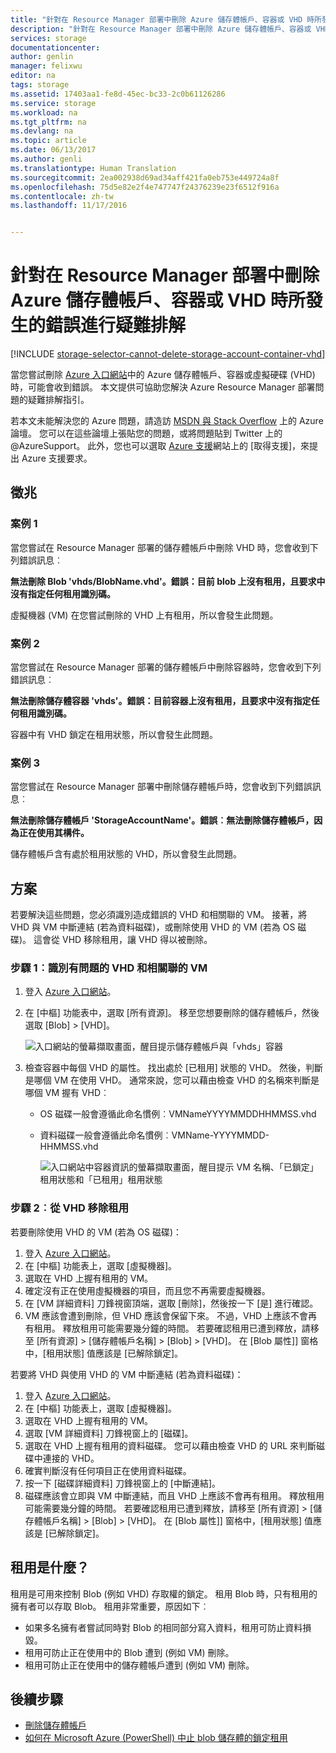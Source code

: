 ```yaml
---
title: "針對在 Resource Manager 部署中刪除 Azure 儲存體帳戶、容器或 VHD 時所發生的錯誤進行疑難排解 | Microsoft Docs"
description: "針對在 Resource Manager 部署中刪除 Azure 儲存體帳戶、容器或 VHD 時所發生的錯誤進行疑難排解"
services: storage
documentationcenter: 
author: genlin
manager: felixwu
editor: na
tags: storage
ms.assetid: 17403aa1-fe8d-45ec-bc33-2c0b61126286
ms.service: storage
ms.workload: na
ms.tgt_pltfrm: na
ms.devlang: na
ms.topic: article
ms.date: 06/13/2017
ms.author: genli
ms.translationtype: Human Translation
ms.sourcegitcommit: 2ea002938d69ad34aff421fa0eb753e449724a8f
ms.openlocfilehash: 75d5e82e2f4e747747f24376239e23f6512f916a
ms.contentlocale: zh-tw
ms.lasthandoff: 11/17/2016


---
```

# <a name="troubleshoot-errors-when-you-delete-azure-storage-accounts-containers-or-vhds-in-a-resource-manager-deployment"></a>針對在 Resource Manager 部署中刪除 Azure 儲存體帳戶、容器或 VHD 時所發生的錯誤進行疑難排解
[!INCLUDE [storage-selector-cannot-delete-storage-account-container-vhd](../../includes/storage-selector-cannot-delete-storage-account-container-vhd.md)]

當您嘗試刪除 [Azure 入口網站](https://portal.azure.com)中的 Azure 儲存體帳戶、容器或虛擬硬碟 (VHD) 時，可能會收到錯誤。 本文提供可協助您解決 Azure Resource Manager 部署問題的疑難排解指引。

若本文未能解決您的 Azure 問題，請造訪 [MSDN 與 Stack Overflow](https://azure.microsoft.com/support/forums/) 上的 Azure 論壇。 您可以在這些論壇上張貼您的問題，或將問題貼到 Twitter 上的 @AzureSupport。 此外，您也可以選取 [Azure 支援](https://azure.microsoft.com/support/options/)網站上的 [取得支援]，來提出 Azure 支援要求。

## <a name="symptoms"></a>徵兆
### <a name="scenario-1"></a>案例 1
當您嘗試在 Resource Manager 部署的儲存體帳戶中刪除 VHD 時，您會收到下列錯誤訊息︰

**無法刪除 Blob 'vhds/BlobName.vhd'。錯誤：目前 blob 上沒有租用，且要求中沒有指定任何租用識別碼。**

虛擬機器 (VM) 在您嘗試刪除的 VHD 上有租用，所以會發生此問題。

### <a name="scenario-2"></a>案例 2
當您嘗試在 Resource Manager 部署的儲存體帳戶中刪除容器時，您會收到下列錯誤訊息︰

**無法刪除儲存體容器 'vhds'。錯誤：目前容器上沒有租用，且要求中沒有指定任何租用識別碼。**

容器中有 VHD 鎖定在租用狀態，所以會發生此問題。

### <a name="scenario-3"></a>案例 3
當您嘗試在 Resource Manager 部署中刪除儲存體帳戶時，您會收到下列錯誤訊息︰

**無法刪除儲存體帳戶 'StorageAccountName'。錯誤︰無法刪除儲存體帳戶，因為正在使用其構件。**

儲存體帳戶含有處於租用狀態的 VHD，所以會發生此問題。

## <a name="solution"></a>方案
若要解決這些問題，您必須識別造成錯誤的 VHD 和相關聯的 VM。 接著，將 VHD 與 VM 中斷連結 (若為資料磁碟)，或刪除使用 VHD 的 VM (若為 OS 磁碟)。 這會從 VHD 移除租用，讓 VHD 得以被刪除。

### <a name="step-1-identify-the-problem-vhd-and-the-associated-vm"></a>步驟 1︰識別有問題的 VHD 和相關聯的 VM
1. 登入 [Azure 入口網站](https://portal.azure.com)。
2. 在 [中樞] 功能表中，選取 [所有資源]。 移至您想要刪除的儲存體帳戶，然後選取 [Blob] > [VHD]。

    ![入口網站的螢幕擷取畫面，醒目提示儲存體帳戶與「vhds」容器](./media/storage-resource-manager-cannot-delete-storage-account-container-vhd/opencontainer.png)
3. 檢查容器中每個 VHD 的屬性。 找出處於 [已租用] 狀態的 VHD。 然後，判斷是哪個 VM 在使用 VHD。 通常來說，您可以藉由檢查 VHD 的名稱來判斷是哪個 VM 握有 VHD︰

   * OS 磁碟一般會遵循此命名慣例︰VMNameYYYYMMDDHHMMSS.vhd
   * 資料磁碟一般會遵循此命名慣例︰VMName-YYYYMMDD-HHMMSS.vhd

     ![入口網站中容器資訊的螢幕擷取畫面，醒目提示 VM 名稱、「已鎖定」租用狀態和「已租用」租用狀態](./media/storage-resource-manager-cannot-delete-storage-account-container-vhd/locatevm.png)

### <a name="step-2-remove-the-lease-from-the-vhd"></a>步驟 2︰從 VHD 移除租用
若要刪除使用 VHD 的 VM (若為 OS 磁碟)：

1. 登入 [Azure 入口網站](https://portal.azure.com)。
2. 在 [中樞] 功能表上，選取 [虛擬機器]。
3. 選取在 VHD 上握有租用的 VM。
4. 確定沒有正在使用虛擬機器的項目，而且您不再需要虛擬機器。
5. 在 [VM 詳細資料] 刀鋒視窗頂端，選取 [刪除]，然後按一下 [是] 進行確認。
6. VM 應該會遭到刪除，但 VHD 應該會保留下來。 不過，VHD 上應該不會再有租用。 釋放租用可能需要幾分鐘的時間。 若要確認租用已遭到釋放，請移至 [所有資源] > [儲存體帳戶名稱] > [Blob] > [VHD]。 在 [Blob 屬性]] 窗格中，[租用狀態] 值應該是 [已解除鎖定]。

若要將 VHD 與使用 VHD 的 VM 中斷連結 (若為資料磁碟)：

1. 登入 [Azure 入口網站](https://portal.azure.com)。
2. 在 [中樞] 功能表上，選取 [虛擬機器]。
3. 選取在 VHD 上握有租用的 VM。
4. 選取 [VM 詳細資料] 刀鋒視窗上的 [磁碟]。
5. 選取在 VHD 上握有租用的資料磁碟。 您可以藉由檢查 VHD 的 URL 來判斷磁碟中連接的 VHD。
6. 確實判斷沒有任何項目正在使用資料磁碟。
7. 按一下 [磁碟詳細資料] 刀鋒視窗上的 [中斷連結]。
8. 磁碟應該會立即與 VM 中斷連結，而且 VHD 上應該不會再有租用。 釋放租用可能需要幾分鐘的時間。 若要確認租用已遭到釋放，請移至 [所有資源] > [儲存體帳戶名稱] > [Blob] > [VHD]。 在 [Blob 屬性]] 窗格中，[租用狀態] 值應該是 [已解除鎖定]。

## <a name="what-is-a-lease"></a>租用是什麼？
租用是可用來控制 Blob (例如 VHD) 存取權的鎖定。 租用 Blob 時，只有租用的擁有者可以存取 Blob。 租用非常重要，原因如下︰

* 如果多名擁有者嘗試同時對 Blob 的相同部分寫入資料，租用可防止資料損毀。
* 租用可防止正在使用中的 Blob 遭到 (例如 VM) 刪除。
* 租用可防止正在使用中的儲存體帳戶遭到 (例如 VM) 刪除。

## <a name="next-steps"></a>後續步驟
* [刪除儲存體帳戶](storage-create-storage-account.md#delete-a-storage-account)
* [如何在 Microsoft Azure (PowerShell) 中止 blob 儲存體的鎖定租用](https://gallery.technet.microsoft.com/scriptcenter/How-to-break-the-locked-c2cd6492)

